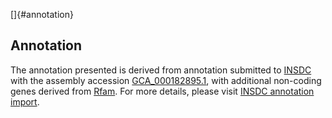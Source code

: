 []{#annotation}

Annotation
----------

The annotation presented is derived from annotation submitted to
[INSDC](http://www.insdc.org) with the assembly accession
[GCA\_000182895.1](http://www.ebi.ac.uk/ena/data/view/GCA_000182895.1),
with additional non-coding genes derived from
[Rfam](http://rfam.xfam.org/). For more details, please visit [INSDC
annotation
import](http://ensemblgenomes.org/info/data/insdc_annotation).
